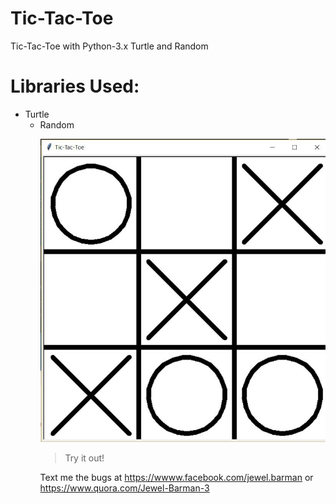 # Tic-Tac-Toe
Tic-Tac-Toe with Python-3.x Turtle and Random

# Libraries Used:
<ul><li>Turtle
<ul><li>Random

![LOGO OF THE PROJECT](https://github.com/jewel998/Tic-Tac-Toe/blob/master/project%20details.JPG)

>Try it out!

Text me the bugs at <a>https://wwww.facebook.com/jewel.barman</a> or <a>https://www.quora.com/Jewel-Barman-3</a>
